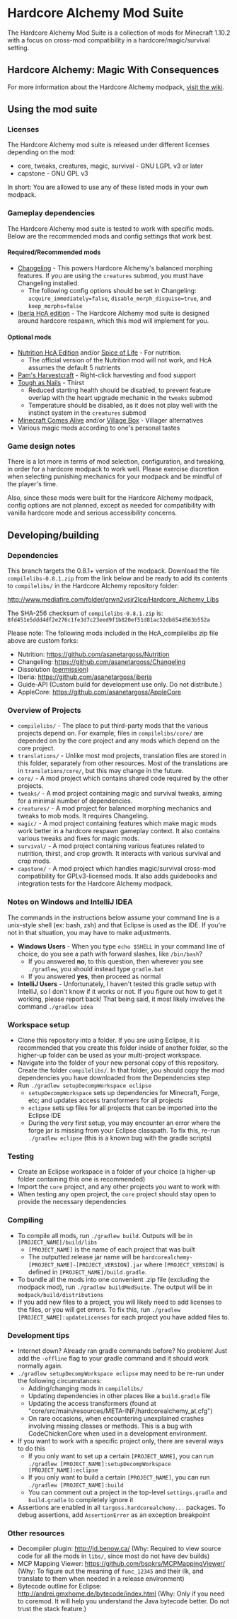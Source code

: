 # Hardcore Alchemy Mod Suite

The Hardcore Alchemy Mod Suite is a collection of mods for Minecraft 1.10.2 with a focus on cross-mod compatibility in a hardcore/magic/survival setting.

## Hardcore Alchemy: Magic With Consequences

For more information about the Hardcore Alchemy modpack, [visit the wiki](https://github.com/asanetargoss/HardcoreAlchemy/wiki).

## Using the mod suite

### Licenses

The Hardcore Alchemy mod suite is released under different licenses depending on the mod:

- core, tweaks, creatures, magic, survival - GNU LGPL v3 or later
- capstone - GNU GPL v3

In short: You are allowed to use any of these listed mods in your own modpack.

### Gameplay dependencies

The Hardcore Alchemy mod suite is tested to work with specific mods. Below are the recommended mods and config settings that work best.

#### Required/Recommended mods

* [Changeling](https://github.com/asanetargoss/Changeling/releases) - This powers Hardcore Alchemy's balanced morphing features. If you are using the `creatures` submod, you must have Changeling installed.
  * The following config options should be set in Changeling: `acquire_immediately=false`, `disable_morph_disguise=true`, and `keep_morphs=false`
* [Iberia HcA edition](https://github.com/asanetargoss/iberia/releases) - The Hardcore Alchemy mod suite is designed around hardcore respawn, which this mod will implement for you.

#### Optional mods

* [Nutrition HcA Edition](https://github.com/asanetargoss/Nutrition/releases) and/or [Spice of Life](https://www.curseforge.com/minecraft/mc-mods/the-spice-of-life) - For nutrition.
  * The official version of the Nutrition mod will not work, and HcA assumes the default 5 nutrients
* [Pam's Harvestcraft](https://www.curseforge.com/minecraft/mc-mods/pams-harvestcraft) - Right-click harvesting and food support
* [Tough as Nails](https://www.curseforge.com/minecraft/mc-mods/tough-as-nails) - Thirst
    - Reduced starting health should be disabled, to prevent feature overlap with the heart upgrade mechanic in the `tweaks` submod
    - Temperature should be disabled, as it does not play well with the instinct system in the `creatures` submod
* [Minecraft Comes Alive](https://www.minecraftforum.net/forums/mapping-and-modding-java-edition/minecraft-mods/1280154-mc-1-12-x-minecraft-comes-alive-v6-0-0-millions) and/or [Village Box](https://www.curseforge.com/minecraft/mc-mods/village-box) - Villager alternatives
* Various magic mods according to one's personal tastes

### Game design notes

There is a lot more in terms of mod selection, configuration, and tweaking, in order for a hardcore modpack to work well. Please exercise discretion when selecting punishing mechanics for your modpack and be mindful of the player's time.

Also, since these mods were built for the Hardcore Alchemy modpack, config options are not planned, except as needed for compatibility with vanilla hardcore mode and serious accessibility concerns.

## Developing/building

### Dependencies

This branch targets the 0.8.1+ version of the modpack. Download the file `compilelibs-0.8.1.zip` from the link below and be ready to add its contents to `compilelibs/` in the Hardcore Alchemy repository folder:

http://www.mediafire.com/folder/grwn2vsjr2lce/Hardcore_Alchemy_Libs

The SHA-256 checksum of `compilelibs-0.8.1.zip` is: `8fd451e5ddd4df2e276c1fe3d7c23eed9f1b820ef51d81ac32db654d563b552a`

Please note: The following mods included in the HcA_compilelibs zip file above are custom forks:
* Nutrition: https://github.com/asanetargoss/Nutrition
* Changeling: https://github.com/asanetargoss/Changeling
* Dissolution ([permission](https://i.imgur.com/b7sN6lL.png))
* Iberia: https://github.com/asanetargoss/iberia
* Guide-API (Custom build for development use only. Do not distribute.)
* AppleCore: https://github.com/asanetargoss/AppleCore

### Overview of Projects

* `compilelibs/` - The place to put third-party mods that the various projects depend on. For example, files in `compilelibs/core/` are depended on by the core project and any mods which depend on the core project.
* `translations/` - Unlike most mod projects, translation files are stored in this folder, separately from other resources. Most of the translations are in `translations/core/`, but this may change in the future.
* `core/` - A mod project which contains shared code required by the other projects.
* `tweaks/` - A mod project containing magic and survival tweaks, aiming for a minimal number of dependencies.
* `creatures/` - A mod project for balanced morphing mechanics and tweaks to mob mods. It requires Changeling.
* `magic/` - A mod project containing features which make magic mods work better in a hardcore respawn gameplay context. It also contains various tweaks and fixes for magic mods.
* `survival/` - A mod project containing various features related to nutrition, thirst, and crop growth. It interacts with various survival and crop mods.
* `capstone/` - A mod project which handles magic/survival cross-mod compatibility for GPLv3-licensed mods. It also adds guidebooks and integration tests for the Hardcore Alchemy modpack.

### Notes on Windows and IntelliJ IDEA

The commands in the instructions below assume your command line is a unix-style shell (ex: bash, zsh) and that Eclipse is used as the IDE. If you're not in that situation, you may have to make adjustments.

* **Windows Users** - When you type `echo $SHELL` in your command line of choice, do you see a path with forward slashes, like `/bin/bash`?
    * If you answered **no**, to this question, then wherever you see `./gradlew`, you should instead type `gradle.bat`
    * If you answered **yes**, then proceed as normal
* **IntelliJ Users** - Unfortunately, I haven't tested this gradle setup with IntelliJ, so I don't know if it works or not. If you figure out how to get it working, please report back! That being said, it most likely involves the command `./gradlew idea`

### Workspace setup

* Clone this repository into a folder. If you are using Eclipse, it is recommended that you create this folder inside of another folder, so the higher-up folder can be used as your multi-project workspace.
* Navigate into the folder of your new personal copy of this repository. Create the folder `compilelibs/`. In that folder, you should copy the mod dependencies you have downloaded from the Dependencies step
* Run `./gradlew setupDecompWorkspace eclipse`
    * `setupDecompWorkspace` sets up dependencies for Minecraft, Forge, etc; and updates access transformers for all projects
    * `eclipse` sets up files for all projects that can be imported into the Eclipse IDE
    * During the very first setup, you may encounter an error where the forge jar is missing from your Eclipse classpath. To fix this, re-run `./gradlew eclipse` (this is a known bug with the gradle scripts)
<!-- TODO: Figure out what is preventing the eclipse .classpath for each submod from resolving the forge source jar correctly, when `./gradlew setupDecompWorkspace eclipse` is run for the first time -->

### Testing

* Create an Eclipse workspace in a folder of your choice (a higher-up folder containing this one is recommended)
* Import the `core` project, and any other projects you want to work with
* When testing any open project, the `core` project should stay open to provide the necessary dependencies

### Compiling

* To compile all mods, run `./gradlew build`. Outputs will be in `[PROJECT_NAME]/build/libs`
    * `[PROJECT_NAME]` is the name of each project that was built
    * The outputted release jar name will be `hardcorealchemy-[PROJECT_NAME]-[PROJECT_VERSION].jar` where `[PROJECT_VERSION]` is defined in `[PROJECT_NAME]/build.gradle`.
* To bundle all the mods into one convenient .zip file (excluding the modpack mod), run `./gradlew buildModSuite`. The output will be in `modpack/build/distributions`
* If you add new files to a project, you will likely need to add licenses to the files, or you will get errors. To fix this, run `./gradlew [PROJECT_NAME]:updateLicenses` for each project you have added files to.

### Development tips

* Internet down? Already ran gradle commands before? No problem! Just add the `-offline` flag to your gradle command and it should work normally again.
* `./gradlew setupDecompWorkspace eclipse` may need to be re-run under the following circumstances:
    * Adding/changing mods in `compilelibs/`
    * Updating dependencies in other places like a `build.gradle` file
    * Updating the access transformers (found at "core/src/main/resources/META-INF/hardcorealchemy_at.cfg") 
    * On rare occasions, when encountering unexplained crashes involving missing classes or methods. This is a bug with CodeChickenCore when used in a development environment.
* If you want to work with a specific project only, there are several ways to do this
    * If you only want to set up a certain `[PROJECT_NAME]`, you can run `./gradlew [PROJECT_NAME]:setupDecompWorkspace [PROJECT_NAME]:eclipse`
    * If you only want to build a certain `[PROJECT_NAME]`, you can run `./gradlew [PROJECT_NAME]:build`
    * You can comment out a project in the top-level `settings.gradle` and `build.gradle` to completely ignore it
* Assertions are enabled in all `targoss.hardcorealchemy...` packages. To debug assertions, add `AssertionError` as an exception breakpoint

### Other resources

* Decompiler plugin: http://jd.benow.ca/ (Why: Required to view source code for all the mods in `libs/`, since most do not have dev builds)
* MCP Mapping Viewer: https://github.com/bspkrs/MCPMappingViewer/ (Why: To figure out the meaning of `func_12345` and their ilk, and translate to them when needed in a release environment)
* Bytecode outline for Eclipse: http://andrei.gmxhome.de/bytecode/index.html (Why: Only if you need to coremod. It will help you understand the Java bytecode better. Do not trust the stack feature.)

